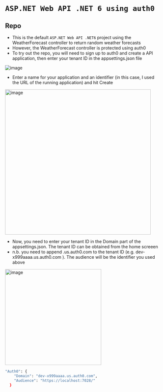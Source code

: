 # `ASP.NET Web API .NET 6 using auth0`


## Repo

- This is the default `ASP.NET Web API .NET6` project using the WeatherForecast controller to return random weather forecasts
- However, the WeatherForecast controller is protected using auth0
- To try out the repo, you will need to sign up to auth0 and create a API application, then enter your tenant ID in the appsettings.json file

![image](https://user-images.githubusercontent.com/38525955/214659140-dabff5fe-c509-4ffa-af63-175cd7786794.png)

- Enter a name for your application and an identifier (in this case, I used the URL of the running application) and hit Create

<img width="474" alt="image" src="https://user-images.githubusercontent.com/38525955/214660273-fa2df5f0-be79-4c30-b091-9c168c00f70e.png">

- Now, you need to enter your tenant ID in the Domain part of the appsettings.json. The tenant ID can be obtained from the home screeen
- n.b. you need to append .us.auth0.com to the tenant ID (e.g. dev-x999aaaa.us.auth0.com ). The audience will be the identifier you used above

<img width="313" alt="image" src="https://user-images.githubusercontent.com/38525955/214665901-dbbeda11-f40d-4778-8377-9cb5facfd2a2.png">


```sh
"Auth0": {
    "Domain": "dev-x999aaaa.us.auth0.com",
    "Audience": "https://localhost:7028/"
  }
```

